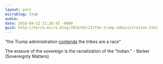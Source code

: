 ```yaml
---
layout: post
microblog: true
audio: 
date: 2018-04-22 21:20:43 -0800
guid: http://kerim.micro.blog/2018/04/23/the-trump-administration.html
---
```

"the Trump administration [contends](https://www.politico.com/story/2018/04/22/trump-native-americans-historical-standing-492794) 
the tribes are a race"

The erasure of the sovereign is the racialization of the “Indian.” - Barker (Sovereignty Matters)
